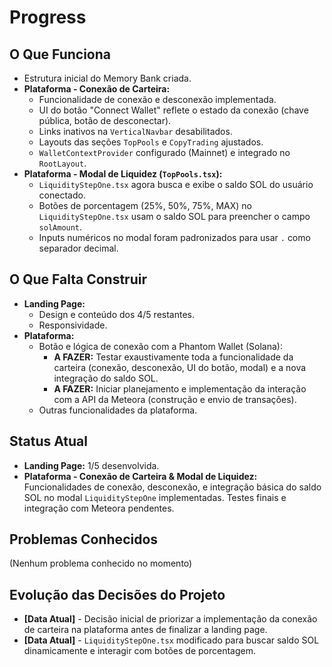 # Progress

## O Que Funciona

*   Estrutura inicial do Memory Bank criada.
*   **Plataforma - Conexão de Carteira:**
    *   Funcionalidade de conexão e desconexão implementada.
    *   UI do botão "Connect Wallet" reflete o estado da conexão (chave pública, botão de desconectar).
    *   Links inativos na `VerticalNavbar` desabilitados.
    *   Layouts das seções `TopPools` e `CopyTrading` ajustados.
    *   `WalletContextProvider` configurado (Mainnet) e integrado no `RootLayout`.
*   **Plataforma - Modal de Liquidez (`TopPools.tsx`):**
    *   `LiquidityStepOne.tsx` agora busca e exibe o saldo SOL do usuário conectado.
    *   Botões de porcentagem (25%, 50%, 75%, MAX) no `LiquidityStepOne.tsx` usam o saldo SOL para preencher o campo `solAmount`.
    *   Inputs numéricos no modal foram padronizados para usar `.` como separador decimal.

## O Que Falta Construir

*   **Landing Page:**
    *   Design e conteúdo dos 4/5 restantes.
    *   Responsividade.
*   **Plataforma:**
    *   Botão e lógica de conexão com a Phantom Wallet (Solana):
        *   **A FAZER:** Testar exaustivamente toda a funcionalidade da carteira (conexão, desconexão, UI do botão, modal) e a nova integração do saldo SOL.
        *   **A FAZER:** Iniciar planejamento e implementação da interação com a API da Meteora (construção e envio de transações).
    *   Outras funcionalidades da plataforma.

## Status Atual

*   **Landing Page:** 1/5 desenvolvida.
*   **Plataforma - Conexão de Carteira & Modal de Liquidez:** Funcionalidades de conexão, desconexão, e integração básica do saldo SOL no modal `LiquidityStepOne` implementadas. Testes finais e integração com Meteora pendentes.

## Problemas Conhecidos

(Nenhum problema conhecido no momento)

## Evolução das Decisões do Projeto

*   **[Data Atual]** - Decisão inicial de priorizar a implementação da conexão de carteira na plataforma antes de finalizar a landing page.
*   **[Data Atual]** - `LiquidityStepOne.tsx` modificado para buscar saldo SOL dinamicamente e interagir com botões de porcentagem. 